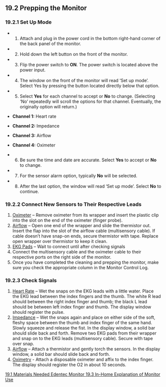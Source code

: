 ## 19.2 Prepping the Monitor

### 19.2.1 Set Up Mode

* 1. Attach and plug in the power cord in the bottom right-hand corner of the back panel of the monitor.
* 2. Hold down the left button on the front of the monitor.
* 3. Flip the power switch to **ON**.  The power switch is located above the power input.
* 4. The window on the front of the monitor will read ‘Set up mode’.  Select Yes by pressing the button located directly below that option.
* 5. Select **Yes** for each channel to accept or **No** to change.  (Selecting ‘No’ repeatedly will scroll the options for that channel.  Eventually, the originally option will return.)

 * **Channel 1:** Heart rate
 * **Channel 2:** Impedance
 * **Channel 3:** Airflow
 * **Channel 4:** Oximeter

* 6. Be sure the time and date are accurate.  Select **Yes** to accept or **No** to change.
* 7. For the sensor alarm option, typically **No** will be selected.
* 8. After the last option, the window will read ‘Set up mode’.  Select **No** to continue.

### 19.2.2 Connect New Sensors to Their Respective Leads

1. <u>Oximeter</u> – Remove oximeter from its wrapper and insert the plastic clip into the slot on the end of the oximeter (finger probe).
2. <u>Airflow</u> – Open one end of the wrapper and slide the thermistor out.  Insert the flap into the slot of the airflow cable (multisensory cable).  If cable doesn’t have snap-on ends, secure thermistor with tape.  Replace open wrapper over thermistor to keep it clean.
3. <u>EKG Pads</u> – Wait to connect until after checking signals
4. Connect the multisensory cable and the oximeter cable to their respective ports on the right side of the monitor.
5. Once you have completed the cleaning and prepping the monitor, make sure you check the appropriate column in the Monitor Control Log.

### 19.2.3 Check Signals

1. <u>Heart Rate</u> – Wet the snaps on the EKG leads with a little water.  Place the EKG lead between the index fingers and the thumb. The white R lead should between the right index finger and thumb; the black L lead should be between left index finger and thumb. The display window should register the pulse.
2. <u>Impedance</u> – Wet the snaps again and place on either side of the soft, fleshy space between the thumb and index finger of the same hand.  Slowly squeeze and release the fist.  In the display window, a solid bar should slide back and forth.  Remove two EKG pads from their wrapper and snap on to the EKG leads (multisensory cable).  Secure with tape over snap.
3. <u>Airflow</u> – Attach a thermistor and gently torch the sensors.  In the display window, a solid bar should slide back and forth.
4. <u>Oximetry</u> - Attach a disposable oximeter and affix to the index finger.  The display should register the O2 in about 10 seconds.


<div class="center">
<div class="btn-group">
  <a href=":pages_path:/manuals/edentec-monitor/19-01-materials-needed.md" class="btn btn-default">
    <span class="glyphicon glyphicon-chevron-left"></span>
    19.1 Materials Needed
  </a>

  <a href=":pages_path:/manuals/edentec-monitor" class="btn btn-default">
    <span class="glyphicon glyphicon-chevron-up"></span>
    Edentec Monitor
  </a>

  <a href=":pages_path:/manuals/edentec-monitor/19-03-monitor-explanation.md" class="btn btn-success">
    19.3 In-Home Explanation of Monitor Use
    <span class="glyphicon glyphicon-chevron-right"></span>
  </a>
</div>
</div>
